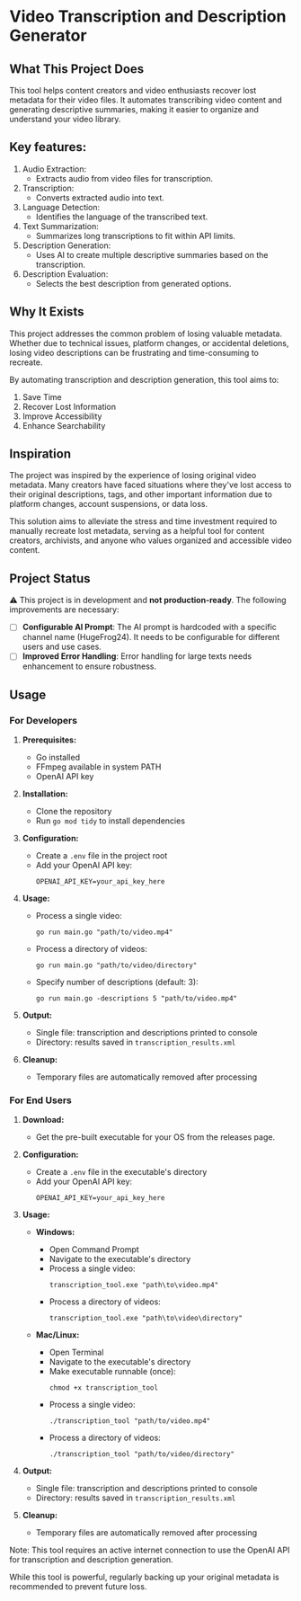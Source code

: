 # Video Transcription and Description Generator

## What This Project Does

This tool helps content creators and video enthusiasts recover lost metadata for their video files. It automates transcribing video content and generating descriptive summaries, making it easier to organize and understand your video library.

## Key features:

1. Audio Extraction:
   - Extracts audio from video files for transcription.
2. Transcription:
   - Converts extracted audio into text.
3. Language Detection:
   - Identifies the language of the transcribed text.
4. Text Summarization:
   - Summarizes long transcriptions to fit within API limits.
5. Description Generation:
   - Uses AI to create multiple descriptive summaries based on the transcription.
6. Description Evaluation:
   - Selects the best description from generated options.

## Why It Exists

This project addresses the common problem of losing valuable metadata. Whether due to technical issues, platform changes, or accidental deletions, losing video descriptions can be frustrating and time-consuming to recreate.

By automating transcription and description generation, this tool aims to:

1. Save Time
2. Recover Lost Information
3. Improve Accessibility
4. Enhance Searchability

## Inspiration

The project was inspired by the experience of losing original video metadata. Many creators have faced situations where they've lost access to their original descriptions, tags, and other important information due to platform changes, account suspensions, or data loss.

This solution aims to alleviate the stress and time investment required to manually recreate lost metadata, serving as a helpful tool for content creators, archivists, and anyone who values organized and accessible video content.

## Project Status

⚠️ This project is in development and **not production-ready**. The following improvements are necessary:

- [ ] **Configurable AI Prompt**: The AI prompt is hardcoded with a specific channel name (HugeFrog24). It needs to be configurable for different users and use cases.
- [ ] **Improved Error Handling**: Error handling for large texts needs enhancement to ensure robustness.

## Usage

### For Developers

1. **Prerequisites:**
   - Go installed
   - FFmpeg available in system PATH
   - OpenAI API key

2. **Installation:**
   - Clone the repository
   - Run `go mod tidy` to install dependencies

3. **Configuration:**
   - Create a `.env` file in the project root
   - Add your OpenAI API key:
     ```
     OPENAI_API_KEY=your_api_key_here
     ```

4. **Usage:**
   - Process a single video:
     ```
     go run main.go "path/to/video.mp4"
     ```
   - Process a directory of videos:
     ```
     go run main.go "path/to/video/directory"
     ```
   - Specify number of descriptions (default: 3):
     ```
     go run main.go -descriptions 5 "path/to/video.mp4"
     ```

5. **Output:**
   - Single file: transcription and descriptions printed to console
   - Directory: results saved in `transcription_results.xml`

6. **Cleanup:**
   - Temporary files are automatically removed after processing

### For End Users

1. **Download:**
   - Get the pre-built executable for your OS from the releases page.

2. **Configuration:**
   - Create a `.env` file in the executable's directory
   - Add your OpenAI API key:
     ```
     OPENAI_API_KEY=your_api_key_here
     ```

3. **Usage:**

   - **Windows:**
     - Open Command Prompt
     - Navigate to the executable's directory
     - Process a single video:
       ```
       transcription_tool.exe "path\to\video.mp4"
       ```
     - Process a directory of videos:
       ```
       transcription_tool.exe "path\to\video\directory"
       ```

   - **Mac/Linux:**
     - Open Terminal
     - Navigate to the executable's directory
     - Make executable runnable (once):
       ```
       chmod +x transcription_tool
       ```
     - Process a single video:
       ```
       ./transcription_tool "path/to/video.mp4"
       ```
     - Process a directory of videos:
       ```
       ./transcription_tool "path/to/video/directory"
       ```

4. **Output:**
   - Single file: transcription and descriptions printed to console
   - Directory: results saved in `transcription_results.xml`

5. **Cleanup:**
   - Temporary files are automatically removed after processing

Note: This tool requires an active internet connection to use the OpenAI API for transcription and description generation.

While this tool is powerful, regularly backing up your original metadata is recommended to prevent future loss.